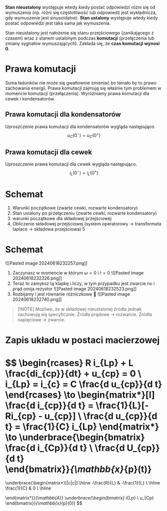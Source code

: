**Stan nieustalony** występuje wtedy kiedy postać odpowiedzi różni się od wymuszenia (np. różni się częstotliwość lub odpowiedź jest wykładnicza, gdy wymuszenie jest sinusoidalne).
**Stan ustalony** występuje wtedy kiedy postać odpowiedzi jest taka sama jak wymuszenia.

Stan nieustalony jest nałożenie się stanu przejściowego (zanikającego z czasem) wraz z stanem ustalonym podczas **komutacji** (przełączenia lub zmiany sygnałów wymuszających). Zakłada się, że **czas komutacji wynosi 0**.

# Prawa komutacji
Suma ładunków nie może się gwałtownie zmieniać bo łamało by to prawo zachowania energii. Prawa komutacji zajmują się właśnie tym problemem w momencie komutacji (przełączenia).
Wyróżniamy prawa komutacji dla cewek i kondensatorów.

## Prawa komutacji dla kondensatorów
Uproszczenie prawa komutacji dla kondensatorów wygląda następująco.
$$
u_{C}(0^-)=u_{C}(0^+)
$$
## Prawa komutacji dla cewek
Uproszczenie prawa komutacji dla cewek wygląda następująco. 
$$
i_{L}(0^-) = i_{L}(0^+)
$$
# Schemat
1. Warunki początkowe (zwarte cewki, rozwarte kondensatory)
2. Stan ustalony po przełączeniu (zwarte cewki, rozwarte kondensatory)
3. warunki początkowe dla składowej przejściowej
4. Obliczenie składowej przejściowej (system operatorowy -> transformata laplace -> składowa przejściowa)
5
# Schemat
![[Pasted image 20240618232257.png]]
1. Zaczynasz w momencie w którym $\omega = 0$ i $t = 0$
   ![[Pasted image 20240618232326.png]]
2. Teraz to zamyksz tą klapkę i liczy, w tym przypadku jest zwarcie no i prąd omija rezystor
   ![[Pasted image 20240618232523.png]]
3. Rozbijamy i jest równanie różniczkowe 🤮
   ![[Pasted image 20240618232740.png]]

> [!NOTE] Możliwe, że w składowej nieustalonej źródła jednak zachowują się specyficznie.
> Źródła prądowe -> rozwarcie.
> Źródła napięciowe -> zwarcie.



# Zapis układu w postaci macierzowej

$$
\begin{rcases}
R i_{Lp} + L \frac{di_{cp}}{dt} + u_{cp} = 0 \\
i_{Lp} = i_{c} = C \frac{d u_{cp}}{d t}  
\end{rcases} 
\to
\begin{matrix*}[l]
\frac{d i_{cp}}{d t} = \frac{1}{L}[-Ri_{cp} - u_{cp}] \\
\frac{d u_{cp}}{d t} = \frac{1}{C} i_{Lp} 
\end{matrix*}
\to
\underbrace{\begin{bmatrix}
\frac{d i_{Cp}}{d t} \\
\frac{d U_{cp}}{d t}  
\end{bmatrix}}_{\mathbb{x}_{p}(t)}
=
\underbrace{\begin{matrix*}[|c|c|]
 \hline
 -\frac{R}{L} & -\frac{1}{L} \\ \hline
\frac{1}{C} & 0 \\ \hline
 
\end{matrix*}}_{\mathbb{A}}
\underbrace{\begin{bmatrix}
i_{Lp} \\
u_{Cp}
\end{bmatrix}}_{\mathbb{x}_{p}(0)}
$$